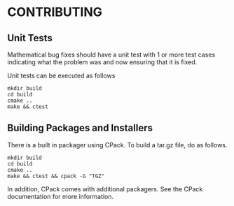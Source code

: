 # CONTRIBUTING

## Unit Tests

Mathematical bug fixes should have a unit test with 1 or more test cases indicating what the problem was and now ensuring that it is fixed.

Unit tests can be executed as follows

```
mkdir build
cd build
cmake ..
make && ctest
```

## Building Packages and Installers

There is a built in packager using CPack. To build a tar.gz file, do as follows.

```
mkdir build
cd build
cmake ..
make && ctest && cpack -G "TGZ"
```

In addition, CPack comes with additional packagers. See the CPack documentation for more information.
